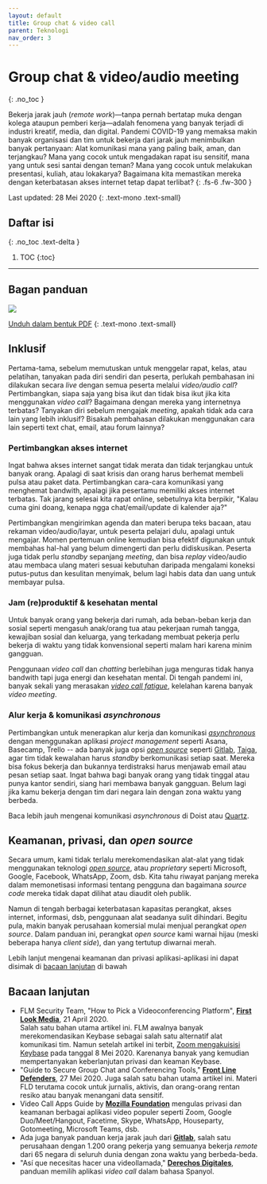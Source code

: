 ```yaml
---
layout: default
title: Group chat & video call
parent: Teknologi
nav_order: 3
---
```


# Group chat & video/audio meeting
{: .no_toc }

Bekerja jarak jauh (_remote work_)—tanpa pernah bertatap muka dengan kolega ataupun pemberi kerja—adalah fenomena yang banyak terjadi di industri kreatif, media, dan digital. Pandemi COVID-19 yang memaksa makin banyak organisasi dan tim untuk bekerja dari jarak jauh menimbulkan banyak pertanyaan: Alat komunikasi mana yang paling baik, aman, dan terjangkau?  Mana yang cocok untuk mengadakan rapat isu sensitif, mana yang untuk sesi santai dengan teman? Mana yang cocok untuk melakukan presentasi, kuliah, atau lokakarya? Bagaimana kita memastikan mereka dengan keterbatasan akses internet tetap dapat terlibat?
{: .fs-6 .fw-300 }

Last updated: 28 Mei 2020
{: .text-mono .text-small}

## Daftar isi
{: .no_toc .text-delta }

1. TOC
{:toc}

---

## Bagan panduan
![](https://www.perintis.or.id/wp-content/uploads/2020/05/MemilihGroupChatConferencing.png)

[Unduh dalam bentuk PDF](https://www.perintis.or.id/wp-content/uploads/2020/05/MemilihGroupChatConferencing.pdf)
{: .text-mono .text-small}

## Inklusif

Pertama-tama, sebelum memutuskan untuk menggelar rapat, kelas, atau pelatihan, tanyakan pada diri sendiri dan peserta, perlukah pembahasan ini dilakukan secara _live_ dengan semua peserta melalui _video/audio call_? Pertimbangkan, siapa saja yang bisa ikut dan tidak bisa ikut jika kita menggunakan _video call_? Bagaimana dengan mereka yang internetnya terbatas? Tanyakan diri sebelum mengajak _meeting_, apakah tidak ada cara lain yang lebih inklusif? Bisakah pembahasan dilakukan menggunakan cara lain seperti text chat, email, atau forum lainnya?

### Pertimbangkan akses internet

Ingat bahwa akses internet sangat tidak merata dan tidak terjangkau untuk banyak orang. Apalagi di saat krisis dan orang harus berhemat membeli pulsa atau paket data. Pertimbangkan cara-cara komunikasi yang menghemat bandwith, apalagi jika pesertamu memiliki akses internet terbatas. Tak jarang selesai kita rapat online, sebetulnya kita berpikir, "Kalau cuma gini doang, kenapa ngga chat/email/update di kalender aja?"

Pertimbangkan mengirimkan agenda dan materi berupa teks bacaan, atau rekaman video/audio/layar, untuk peserta pelajari dulu, apalagi untuk mengajar. Momen pertemuan online kemudian bisa efektif digunakan untuk membahas hal-hal yang belum dimengerti dan perlu didiskusikan. Peserta juga tidak perlu _standby_ sepanjang _meeting_, dan bisa _replay_ video/audio atau membaca ulang materi sesuai kebutuhan daripada mengalami koneksi putus-putus dan kesulitan menyimak, belum lagi habis data dan uang untuk membayar pulsa.

### Jam (re)produktif & kesehatan mental

Untuk banyak orang yang bekerja dari rumah, ada beban-beban kerja dan sosial seperti mengasuh anak/orang tua atau pekerjaan rumah tangga, kewajiban sosial dan keluarga, yang terkadang membuat pekerja perlu bekerja di waktu yang tidak konvensional seperti malam hari karena minim gangguan.

Penggunaan _video call_ dan _chatting_ berlebihan juga menguras tidak hanya bandwith tapi juga energi dan kesehatan mental. Di tengah pandemi ini, banyak sekali yang merasakan [_video call fatigue_](https://www.nationalgeographic.com/science/2020/04/coronavirus-zoom-fatigue-is-taxing-the-brain-here-is-why-that-happens/), kelelahan karena banyak _video meeting_.

### Alur kerja & komunikasi _asynchronous_

Pertimbangkan untuk menerapkan alur kerja dan komunikasi [_asynchronous_](https://about.gitlab.com/company/culture/all-remote/asynchronous/) dengan menggunakan aplikasi _project management_ seperti Asana, Basecamp, Trello -- ada banyak juga opsi [_open source_](https://opensource.com/article/18/2/agile-project-management-tools) seperti [Gitlab](https://about.gitlab.com/), [Taiga](https://taiga.io/), agar tim tidak kewalahan harus _standby_ berkomunikasi setiap saat. Mereka bisa fokus bekerja dan bukannya terdistraksi harus menjawab email atau pesan setiap saat. Ingat bahwa bagi banyak orang yang tidak tinggal atau punya kantor sendiri, siang hari membawa banyak gangguan. Belum lagi jika kamu bekerja dengan tim dari negara lain dengan zona waktu yang berbeda.

Baca lebih jauh mengenai komunikasi _asynchronous_ di Doist atau [Quartz](https://qz.com/work/1853725/why-asynchronous-communication-works-for-teams/).

## Keamanan, privasi, dan _open source_

Secara umum, kami tidak terlalu merekomendasikan alat-alat yang tidak menggunakan teknologi [_open source_](https://en.wikipedia.org/wiki/Open_source), atau _proprietary_ seperti Microsoft, Google, Facebook, WhatsApp, Zoom, dsb. Kita tahu riwayat panjang mereka dalam memonetisasi informasi tentang pengguna dan bagaimana _source code_ mereka tidak dapat dilihat atau diaudit oleh publik.

Namun di tengah berbagai keterbatasan kapasitas perangkat, akses internet, informasi, dsb, penggunaan alat seadanya sulit dihindari. Begitu pula, makin banyak perusahaan komersial mulai menjual perangkat _open source_. Dalam panduan ini, perangkat _open source_ kami warnai hijau (meski beberapa hanya _client side_), dan yang tertutup diwarnai merah.

Lebih lanjut mengenai keamanan dan privasi aplikasi-aplikasi ini dapat disimak di [bacaan lanjutan](#bacaan-lanjutan) di bawah

## Bacaan lanjutan

* FLM Security Team, "How to Pick a Videoconferencing Platform", **[First Look Media](https://code.firstlook.media/how-to-pick-a-video-conferencing-platform)**, 21 April 2020.  
Salah satu bahan utama artikel ini. FLM awalnya banyak merekomendasikan Keybase sebagai salah satu alternatif alat komunikasi tim. Namun setelah artikel ini terbit, [Zoom mengakuisisi Keybase](https://keybase.io/blog/keybase-joins-zoom) pada tanggal 8 Mei 2020. Karenanya banyak yang kemudian mempertanyakan keberlanjutan privasi dan keaman Keybase.
* "Guide to Secure Group Chat and Conferencing Tools," **[Front Line Defenders](https://www.frontlinedefenders.org/en/resource-publication/guide-secure-group-chat-and-conferencing-tools)**, 27 Mei 2020.
Juga salah satu bahan utama artikel ini. Materi FLD terutama cocok untuk jurnalis, aktivis, dan orang-orang rentan resiko atau banyak menangani data sensitif.
* Video Call Apps Guide by **[Mozilla Foundation](https://foundation.mozilla.org/en/privacynotincluded/categories/video-call-apps/)** mengulas privasi dan keamanan berbagai aplikasi video populer seperti Zoom, Google Duo/Meet/Hangout, Facetime, Skype, WhatsApp, Houseparty, Gotomeeting, Microsoft Teams, dsb.
* Ada juga banyak panduan kerja jarak jauh dari **[Gitlab](https://about.gitlab.com/company/culture/all-remote/guide/)**, salah satu perusahaan dengan 1.200 orang pekerja yang semuanya bekerja _remote_ dari 65 negara di seluruh dunia dengan zona waktu yang berbeda-beda.
* "Así que necesitas hacer una videollamada," **[Derechos Digitales](https://www.derechosdigitales.org/videollamada/)**, panduan memilih aplikasi _video call_ dalam bahasa Spanyol.
